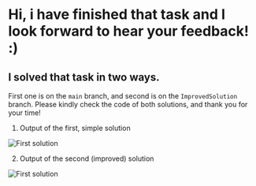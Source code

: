 
# Hi, i have finished that task and I look forward to hear your feedback! :)

## I solved that task in two ways.

First one is on the `main` branch, and second is on the `ImprovedSolution` branch.
Please kindly check the code of both solutions, and thank you for your time!

1. Output of the first, simple solution

![First solution](https://ibb.co/4Kb5Ns6)

2. Output of the second (improved) solution

![First solution](https://ibb.co/6Db7wLg)
